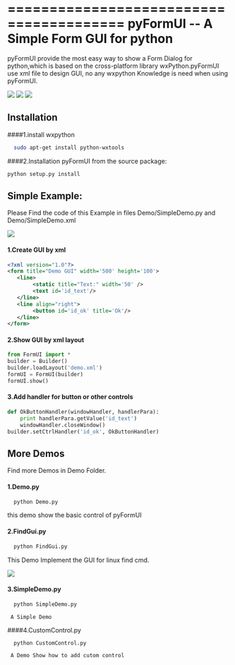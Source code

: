 ========================================
pyFormUI -- A Simple Form GUI for python
========================================
pyFormUI provide the most easy way to show a Form Dialog for python,which is based on the cross-platform library wxPython.pyFormUI use xml file to design GUI, no any wxpython Knowledge is need when using pyFormUI.

<img src="https://github.com/jeffchau1979/pyFormUI/blob/master/screenshot/demo1.png">
<img src="https://github.com/jeffchau1979/pyFormUI/blob/master/screenshot/demo2.png">
<img src="https://github.com/jeffchau1979/pyFormUI/blob/master/screenshot/demo3.png">

Installation
------------
####1.install wxpython
```bash
  sudo apt-get install python-wxtools
```
####2.Installation pyFormUI from the source package:
```bash
python setup.py install
```

Simple Example:
------------
Please Find the code of this Example in files Demo/SimpleDemo.py and Demo/SimpleDemo.xml

<img src="https://github.com/jeffchau1979/pyFormUI/blob/master/screenshot/SimpleDemo.png">

#### 1.Create GUI by xml
```xml
<?xml version="1.0"?>
<form title="Demo GUI" width='500' height='100'>
   <line>
        <static title="Text:" width='50' />
        <text id='id_text'/>
   </line>
   <line align="right">
        <button id='id_ok' title='Ok'/>
   </line>
</form>
```
#### 2.Show GUI by xml layout
```python
from FormUI import *
builder = Builder()
builder.loadLayout('demo.xml')
formUI = FormUI(builder)
formUI.show()
```

#### 3.Add handler for button or other controls
```python
def OkButtonHandler(windowHandler, handlerPara):
    print handlerPara.getValue('id_text')
    windowHandler.closeWindow()
builder.setCtrlHandler('id_ok', OkButtonHandler)
```

More Demos
------------
Find more Demos in Demo Folder.

#### 1.Demo.py
```bash
  python Demo.py
```

  this demo show the basic control of pyFormUI

#### 2.FindGui.py
```bash
  python FindGui.py
```

  This Demo Implement the GUI for linux find cmd.
  
  <img src="https://github.com/jeffchau1979/pyFormUI/blob/master/screenshot/findgui.png">


#### 3.SimpleDemo.py
```bash
  python SimpleDemo.py
```

     A Simple Demo
   
####4.CustomControl.py
```bash
  python CustomControl.py
```

     A Demo Show how to add cutom control
     
      



